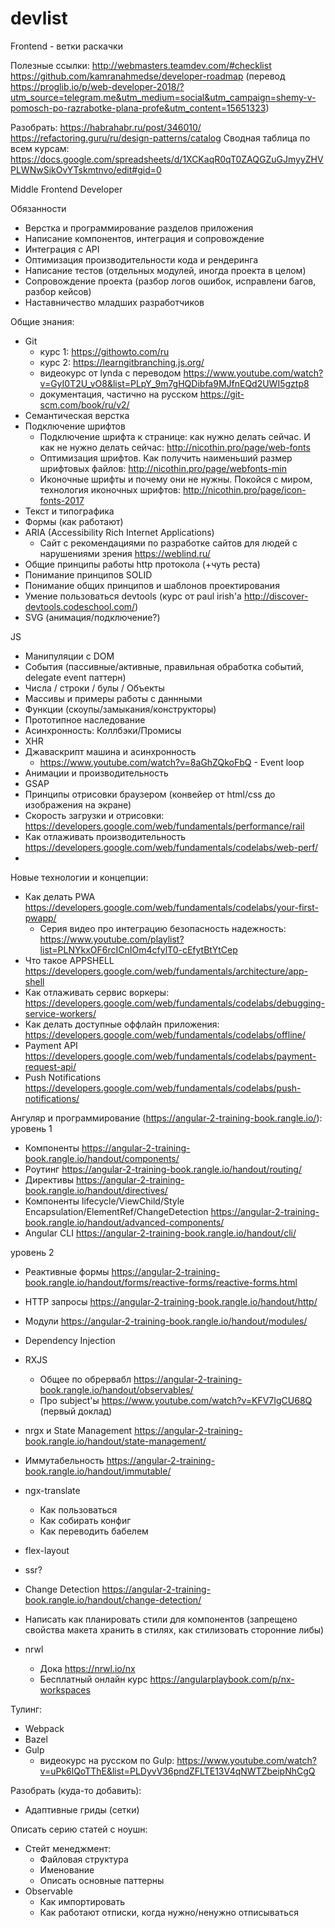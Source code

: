 # devlist

Frontend - ветки раскачки

Полезные ссылки:
http://webmasters.teamdev.com/#checklist
https://github.com/kamranahmedse/developer-roadmap (перевод https://proglib.io/p/web-developer-2018/?utm_source=telegram.me&utm_medium=social&utm_campaign=shemy-v-pomosch-po-razrabotke-plana-profe&utm_content=15651323)


Разобрать:
https://habrahabr.ru/post/346010/
https://refactoring.guru/ru/design-patterns/catalog
Сводная таблица по всем курсам: https://docs.google.com/spreadsheets/d/1XCKaqR0qT0ZAQGZuGJmyyZHVPLWNwSikOvYTskmtnvo/edit#gid=0


Middle Frontend Developer

Обязанности
- Верстка и программирование разделов приложения
- Написание компонентов, интеграция и сопровождение
- Интеграция с API
- Оптимизация производительности кода и рендеринга
- Написание тестов (отдельных модулей, иногда проекта в целом)
- Сопровождение проекта (разбор логов ошибок, исправлени багов, разбор кейсов)
- Наставничество младших разработчиков

Общие знания:
- Git 
    - курс 1: https://githowto.com/ru 
    - курс 2: https://learngitbranching.js.org/
    - видеокурс от lynda с переводом https://www.youtube.com/watch?v=GyI0T2U_vO8&list=PLpY_9m7gHQDibfa9MJfnEQd2UWI5gztp8
    - документация, частично на русском https://git-scm.com/book/ru/v2/
- Семантическая верстка
- Подключение шрифтов
    - Подключение шрифта к странице: как нужно делать сейчас. И как не нужно делать сейчас: http://nicothin.pro/page/web-fonts 
    - Оптимизация шрифтов. Как получить наименьший размер шрифтовых файлов: http://nicothin.pro/page/webfonts-min
    - Иконочные шрифты и почему они не нужны. Покойся с миром, технология иконочных шрифтов: http://nicothin.pro/page/icon-fonts-2017
- Текст и типографика
- Формы (как работают)
- ARIA (Accessibility Rich Internet Applications)
    - Сайт с рекомендациями по разработке сайтов для людей с нарушениями зрения https://weblind.ru/
- Общие принципы работы http протокола (+чуть реста)
- Понимание принципов SOLID
- Понимание общих принципов и шаблонов проектирования
- Умение пользоваться devtools (курс от paul irish'a http://discover-devtools.codeschool.com/)
- SVG (анимация/подключение?)

JS
- Манипуляции с DOM
- События (пассивные/активные, правильная обработка событий, delegate event паттерн)
- Числа / строки / булы / Объекты
- Массивы и примеры работы с даннными 
- Функции (скоупы/замыкания/конструкторы)
- Прототипное наследование
- Асинхронность: Коллбэки/Промисы
- XHR
- Джаваскрипт машина и асинхронность 
  - https://www.youtube.com/watch?v=8aGhZQkoFbQ - Event loop
- Анимации и производительность
- GSAP
- Принципы отрисовки браузером (конвейер от html/css до изображения на экране)
- Скорость загрузки и отрисовки: https://developers.google.com/web/fundamentals/performance/rail
- Как отлаживать производительность https://developers.google.com/web/fundamentals/codelabs/web-perf/
- 


 Новые технологии и концепции:
- Как делать PWA https://developers.google.com/web/fundamentals/codelabs/your-first-pwapp/
    - Серия видео про интеграцию безопасность надежность: https://www.youtube.com/playlist?list=PLNYkxOF6rcICnIOm4cfylT0-cEfytBtYtСер
- Что такое APPSHELL https://developers.google.com/web/fundamentals/architecture/app-shell
- Как отлаживать сервис воркеры: https://developers.google.com/web/fundamentals/codelabs/debugging-service-workers/
- Как делать доступные оффлайн приложения: https://developers.google.com/web/fundamentals/codelabs/offline/
- Payment API https://developers.google.com/web/fundamentals/codelabs/payment-request-api/
- Push Notifications https://developers.google.com/web/fundamentals/codelabs/push-notifications/

Ангуляр и программирование (https://angular-2-training-book.rangle.io/):
уровень 1
- Компоненты https://angular-2-training-book.rangle.io/handout/components/
- Роутинг https://angular-2-training-book.rangle.io/handout/routing/
- Директивы https://angular-2-training-book.rangle.io/handout/directives/
- Компоненты lifecycle/ViewChild/Style Encapsulation/ElementRef/ChangeDetection https://angular-2-training-book.rangle.io/handout/advanced-components/
- Angular CLI https://angular-2-training-book.rangle.io/handout/cli/

уровень 2
- Реактивные формы https://angular-2-training-book.rangle.io/handout/forms/reactive-forms/reactive-forms.html
- HTTP запросы https://angular-2-training-book.rangle.io/handout/http/
- Модули https://angular-2-training-book.rangle.io/handout/modules/
- Dependency Injection
- RXJS
    - Общее по обрервабл https://angular-2-training-book.rangle.io/handout/observables/
    - Про subject'ы https://www.youtube.com/watch?v=KFV7IgCU68Q (первый доклад)
- nrgx и State Management https://angular-2-training-book.rangle.io/handout/state-management/

- Иммутабельность https://angular-2-training-book.rangle.io/handout/immutable/

- ngx-translate
    - Как пользоваться
    - Как собирать конфиг
    - Как переводить бабелем
- flex-layout
- ssr?
- Change Detection https://angular-2-training-book.rangle.io/handout/change-detection/
- Написать как планировать стили для компонентов (запрещено свойства макета хранить в стилях, как стилизовать сторонние либы)
- nrwl 
  - Дока https://nrwl.io/nx
  - Бесплатный онлайн курс https://angularplaybook.com/p/nx-workspaces

Тулинг:
- Webpack
- Bazel
- Gulp
    - видеокурс на русском по Gulp: https://www.youtube.com/watch?v=uPk6lQoTThE&list=PLDyvV36pndZFLTE13V4qNWTZbeipNhCgQ

Разобрать (куда-то добавить):
- Адаптивные гриды (сетки)

Описать серию статей с ноушн:
- Стейт менеджмент:
    - Файловая структура
    - Именование
    - Описать основные паттерны
- Observable
    - Как импортировать
    - Как работают отписки, когда нужно/ненужно отписываться
